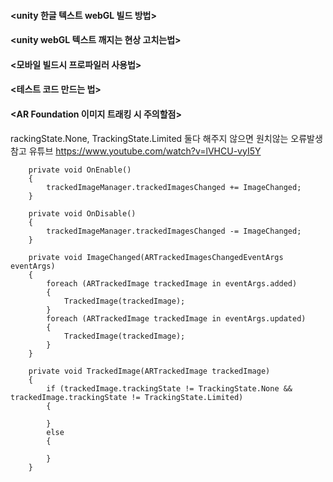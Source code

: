 #### <unity 한글 텍스트 webGL 빌드 방법>

#### <unity webGL 텍스트 깨지는 현상 고치는법>

#### <모바일 빌드시 프로파일러 사용법>


#### <테스트 코드 만드는 법>


#### <AR Foundation 이미지 트래킹 시 주의할점>
rackingState.None, TrackingState.Limited 둘다 해주지 않으면 원치않는 오류발생
참고 유튜브 https://www.youtube.com/watch?v=lVHCU-vyI5Y

        private void OnEnable()
        {
            trackedImageManager.trackedImagesChanged += ImageChanged;
        }

        private void OnDisable()
        {
            trackedImageManager.trackedImagesChanged -= ImageChanged;
        }

        private void ImageChanged(ARTrackedImagesChangedEventArgs eventArgs)
        {
            foreach (ARTrackedImage trackedImage in eventArgs.added)
            {
                TrackedImage(trackedImage);
            }
            foreach (ARTrackedImage trackedImage in eventArgs.updated)
            {
                TrackedImage(trackedImage);
            }
        }

        private void TrackedImage(ARTrackedImage trackedImage)
        {
            if (trackedImage.trackingState != TrackingState.None && trackedImage.trackingState != TrackingState.Limited)
            {

            }
            else
            {
            
            }
        }
